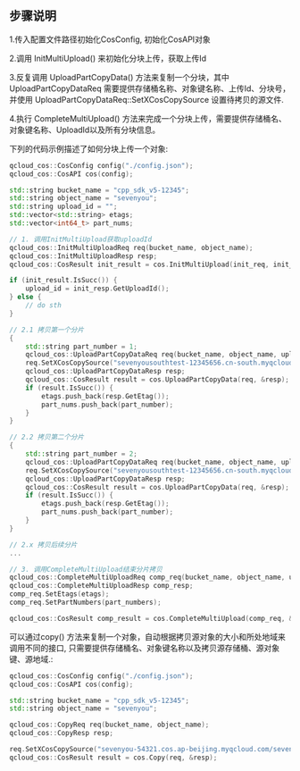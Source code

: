 ## 步骤说明

1.传入配置文件路径初始化CosConfig, 初始化CosAPI对象

2.调用 InitMultiUpload() 来初始化分块上传，获取上传Id

3.反复调用 UploadPartCopyData() 方法来复制一个分块，其中 UploadPartCopyDataReq 需要提供存储桶名称、对象键名称、上传Id、分块号， 并使用 UploadPartCopyDataReq::SetXCosCopySource 设置待拷贝的源文件.

4.执行 CompleteMultiUpload() 方法来完成一个分块上传，需要提供存储桶名、对象键名称、UploadId以及所有分块信息。


下列的代码示例描述了如何分块上传一个对象:
```cpp
qcloud_cos::CosConfig config("./config.json");
qcloud_cos::CosAPI cos(config);

std::string bucket_name = "cpp_sdk_v5-12345";
std::string object_name = "sevenyou";
std::string upload_id = ""; 
std::vector<std::string> etags;
std::vector<int64_t> part_nums;

// 1. 调用InitMultiUpload获取uploadId
qcloud_cos::InitMultiUploadReq req(bucket_name, object_name);
qcloud_cos::InitMultiUploadResp resp;
qcloud_cos::CosResult init_result = cos.InitMultiUpload(init_req, init_resp);

if (init_result.IsSucc()) {
    upload_id = init_resp.GetUploadId();
} else {
    // do sth
}

// 2.1 拷贝第一个分片
{
    std::string part_number = 1; 
    qcloud_cos::UploadPartCopyDataReq req(bucket_name, object_name, upload_id, part_number);
    req.SetXCosCopySource("sevenyousouthtest-12345656.cn-south.myqcloud.com/sevenyou_source_obj");
    qcloud_cos::UploadPartCopyDataResp resp;
    qcloud_cos::CosResult result = cos.UploadPartCopyData(req, &resp);
    if (result.IsSucc()) {
        etags.push_back(resp.GetEtag());
        part_nums.push_back(part_number);
    }
}

// 2.2 拷贝第二个分片
{
    std::string part_number = 2; 
    qcloud_cos::UploadPartCopyDataReq req(bucket_name, object_name, upload_id, part_number);
    req.SetXCosCopySource("sevenyousouthtest-12345656.cn-south.myqcloud.com/sevenyou_source_obj");
    qcloud_cos::UploadPartCopyDataResp resp;
    qcloud_cos::CosResult result = cos.UploadPartCopyData(req, &resp);
    if (result.IsSucc()) {
        etags.push_back(resp.GetEtag());
        part_nums.push_back(part_number);
    }
}

// 2.x 拷贝后续分片
...

// 3. 调用CompleteMultiUpload结束分片拷贝
qcloud_cos::CompleteMultiUploadReq comp_req(bucket_name, object_name, upload_id);
qcloud_cos::CompleteMultiUploadResp comp_resp;
comp_req.SetEtags(etags);
comp_req.SetPartNumbers(part_numbers);

qcloud_cos::CosResult comp_result = cos.CompleteMultiUpload(comp_req, &comp_resp);
```

可以通过copy() 方法来复制一个对象，自动根据拷贝源对象的大小和所处地域来调用不同的接口, 只需要提供存储桶名、对象键名称以及拷贝源存储桶、源对象键、源地域.:

```cpp
qcloud_cos::CosConfig config("./config.json");
qcloud_cos::CosAPI cos(config);

std::string bucket_name = "cpp_sdk_v5-12345";
std::string object_name = "sevenyou";

qcloud_cos::CopyReq req(bucket_name, object_name);
qcloud_cos::CopyResp resp;

req.SetXCosCopySource("sevenyou-54321.cos.ap-beijing.myqcloud.com/sevenyou_copy_test");
qcloud_cos::CosResult result = cos.Copy(req, &resp);
```